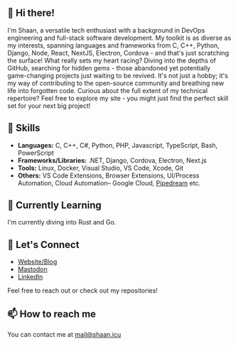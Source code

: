 ## 👋 Hi there!

I'm Shaan, a versatile tech enthusiast with a background in DevOps engineering and full-stack software development. My toolkit is as diverse as my interests, spanning languages and frameworks from C, C++, Python, Django, Node, React, NextJS, Electron, Cordova - and that's just scratching the surface! What really sets my heart racing? Diving into the depths of GitHub, searching for hidden gems - those abandoned yet potentially game-changing projects just waiting to be revived. It's not just a hobby; it's my way of contributing to the open-source community and breathing new life into forgotten code. Curious about the full extent of my technical repertoire? Feel free to explore my site - you might just find the perfect skill set for your next big project!

## 🔧 Skills
- **Languages:** C, C++, C#, Python, PHP, Javascript, TypeScript, Bash, PowerScript
- **Frameworks/Libraries:** .NET, Django, Cordova, Electron, Next.js
- **Tools:** Linux, Docker, Visual Studio, VS Code, Xcode, Git
- **Others:** VS Code Extensions, Browser Extensions, UI/Process Automation, Cloud Automation– Google Cloud, [Pipedream](https://pipedream.com/) etc.

## 🌱 Currently Learning
I'm currently diving into Rust and Go.

## 🤝 Let's Connect
- [Website/Blog](https://shaan.icu)
- [Mastodon](https://mas.to/@shaan)
- [LinkedIn](https://www.linkedin.com/in/yafarhad)

Feel free to reach out or check out my repositories!

## 📫 How to reach me
You can contact me at [mail@shaan.icu](mailto:mail@shaan.icu)